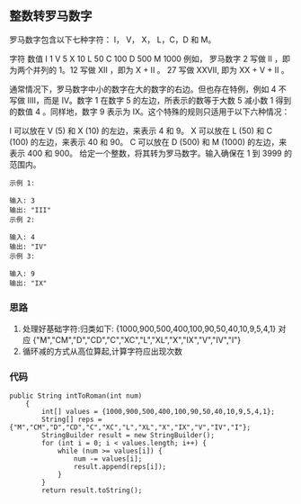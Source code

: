 ## 整数转罗马数字
罗马数字包含以下七种字符： I， V， X， L，C，D 和 M。

字符          数值
I             1
V             5
X             10
L             50
C             100
D             500
M             1000
例如， 罗马数字 2 写做 II ，即为两个并列的 1。12 写做 XII ，即为 X + II 。 27 写做  XXVII, 即为 XX + V + II 。

通常情况下，罗马数字中小的数字在大的数字的右边。但也存在特例，例如 4 不写做 IIII，而是 IV。数字 1 在数字 5 的左边，所表示的数等于大数 5 减小数 1 得到的数值 4 。同样地，数字 9 表示为 IX。这个特殊的规则只适用于以下六种情况：

I 可以放在 V (5) 和 X (10) 的左边，来表示 4 和 9。
X 可以放在 L (50) 和 C (100) 的左边，来表示 40 和 90。 
C 可以放在 D (500) 和 M (1000) 的左边，来表示 400 和 900。
给定一个整数，将其转为罗马数字。输入确保在 1 到 3999 的范围内。

```
示例 1:

输入: 3
输出: "III"
示例 2:

输入: 4
输出: "IV"
示例 3:

输入: 9
输出: "IX"
```

### 思路

1. 处理好基础字符:归类如下:
{1000,900,500,400,100,90,50,40,10,9,5,4,1} 
对应 
{"M","CM","D","CD","C","XC","L","XL","X","IX","V","IV","I"}
2. 循环减的方式从高位算起,计算字符应出现次数

### 代码
```
public String intToRoman(int num)
    {
        int[] values = {1000,900,500,400,100,90,50,40,10,9,5,4,1};
        String[] reps = {"M","CM","D","CD","C","XC","L","XL","X","IX","V","IV","I"};
        StringBuilder result = new StringBuilder();
        for (int i = 0; i < values.length; i++) {
            while (num >= values[i]) {
                num -= values[i];
                result.append(reps[i]);
            }
        }
        return result.toString();
```